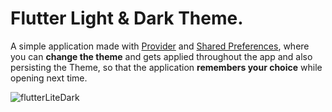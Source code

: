 # Flutter Light & Dark Theme.
A simple application made with [Provider](https://pub.dev/packages/provider) and [Shared Preferences](https://pub.dev/packages/shared_preferences), where you can **change the theme** and gets applied throughout the app and also persisting the Theme, so that the application **remembers your choice** while opening next time.


![flutterLiteDark](https://user-images.githubusercontent.com/57340523/133626796-4f7981eb-e623-4948-abbc-c2c3323562b2.gif)


